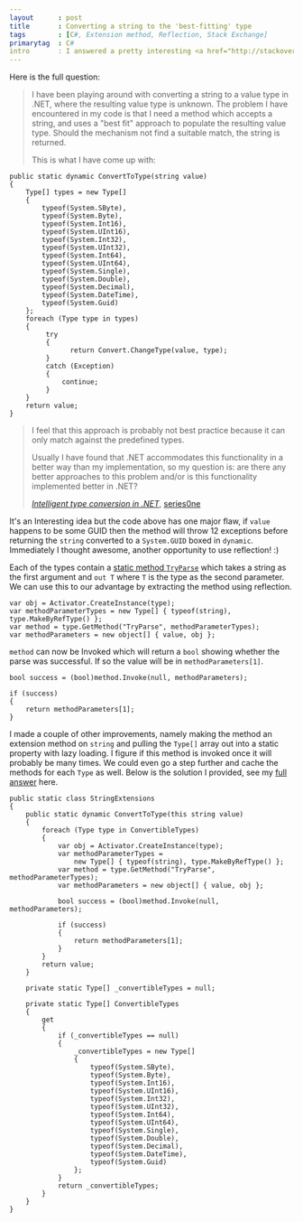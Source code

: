```yaml
---
layout      : post
title       : Converting a string to the 'best-fitting' type
tags        : [C#, Extension method, Reflection, Stack Exchange]
primarytag  : C#
intro       : I answered a pretty interesting <a href="http://stackoverflow.com/questions/15173684/intelligent-type-conversion-in-net">question</a> on Stack Overflow yesterday, creating a method that takes a <code>string</code> and returns the value converted to the 'best-fitting' type out of a set of types boxed in <code>dynamic</code>.
---
```


Here is the full question:

> I have been playing around with converting a string to a value type in .NET, where the resulting value type is unknown. The problem I have encountered in my code is that I need a method which accepts a string, and uses a "best fit" approach to populate the resulting value type. Should the mechanism not find a suitable match, the string is returned.
>
> This is what I have come up with:
>

<!--prettify lang=csharp-->
    public static dynamic ConvertToType(string value)
    {
        Type[] types = new Type[]
        {
            typeof(System.SByte),
            typeof(System.Byte),
            typeof(System.Int16),
            typeof(System.UInt16),
            typeof(System.Int32),
            typeof(System.UInt32),
            typeof(System.Int64),
            typeof(System.UInt64),
            typeof(System.Single),
            typeof(System.Double),
            typeof(System.Decimal),
            typeof(System.DateTime),
            typeof(System.Guid)
        };
        foreach (Type type in types)
        {
             try
             {
                   return Convert.ChangeType(value, type);
             }
             catch (Exception)
             {
                 continue;
             }
        }
        return value;
    }

>
> I feel that this approach is probably not best practice because it can only match against the predefined types.
>
> Usually I have found that .NET accommodates this functionality in a better way than my implementation, so my question is: are there any better approaches to this problem and/or is this functionality implemented better in .NET?
>
> <cite>[Intelligent type conversion in .NET][2]</cite>, [series0ne][3]

It's an Interesting idea but the code above has one major flaw, if `value` happens to be some GUID then the method will throw 12 exceptions before returning the `string` converted to a `System.GUID` boxed in `dynamic`. Immediately I thought awesome, another opportunity to use reflection! :)

Each of the types contain a [static method `TryParse`][5] which takes a string as the first argument and `out T` where `T` is the type as the second parameter. We can use this to our advantage by extracting the method using reflection.

<!--prettify lang=csharp-->
    var obj = Activator.CreateInstance(type);
    var methodParameterTypes = new Type[] { typeof(string), type.MakeByRefType() };
    var method = type.GetMethod("TryParse", methodParameterTypes);
    var methodParameters = new object[] { value, obj };

`method` can now be Invoked which will return a `bool` showing whether the parse was successful. If so the value will be in `methodParameters[1]`.

<!--prettify lang=csharp-->
    bool success = (bool)method.Invoke(null, methodParameters);

    if (success)
    {
        return methodParameters[1];
    }

I made a couple of other improvements, namely making the method an extension method on `string` and pulling the `Type[]` array out into a static property with lazy loading. I figure if this method is invoked once it will probably be many times. We could even go a step further and cache the methods for each `Type` as well. Below is the solution I provided, see my [full answer][4] here.

<!--prettify lang=csharp-->
    public static class StringExtensions
    {
        public static dynamic ConvertToType(this string value)
        {
            foreach (Type type in ConvertibleTypes)
            {
                var obj = Activator.CreateInstance(type);
                var methodParameterTypes =
                    new Type[] { typeof(string), type.MakeByRefType() };
                var method = type.GetMethod("TryParse", methodParameterTypes);
                var methodParameters = new object[] { value, obj };

                bool success = (bool)method.Invoke(null, methodParameters);

                if (success)
                {
                    return methodParameters[1];
                }
            }
            return value;
        }

        private static Type[] _convertibleTypes = null;

        private static Type[] ConvertibleTypes
        {
            get
            {
                if (_convertibleTypes == null)
                {
                    _convertibleTypes = new Type[]
                    {
                        typeof(System.SByte),
                        typeof(System.Byte),
                        typeof(System.Int16),
                        typeof(System.UInt16),
                        typeof(System.Int32),
                        typeof(System.UInt32),
                        typeof(System.Int64),
                        typeof(System.UInt64),
                        typeof(System.Single),
                        typeof(System.Double),
                        typeof(System.Decimal),
                        typeof(System.DateTime),
                        typeof(System.Guid)
                    };
                }
                return _convertibleTypes;
            }
        }
    }



[2]: http://stackoverflow.com/questions/15173684/intelligent-type-conversion-in-net
[3]: http://stackoverflow.com/users/1033686/series0ne
[4]: http://stackoverflow.com/a/15174728/1156119
[5]: http://msdn.microsoft.com/en-au/library/h9y629c8(v=vs.80).aspx
